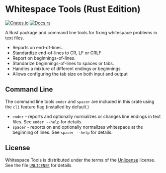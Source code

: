 # Whitespace Tools (Rust Edition)

[![Crates.io](https://img.shields.io/crates/v/whitespace-rs.svg)](https://crates.io/crates/whitespace-rs)
[![Docs.rs](https://docs.rs/whitespace-rs/badge.svg)](https://docs.rs/whitespace-rs)

A Rust package and command line tools for fixing whitespace problems in text files.

- Reports on end-of-lines.
- Standardize end-of-lines to CR, LF or CRLF
- Report on beginnings-of-lines.
- Standarize beginnings-of-lines to spaces or tabs.
- Handles a mixture of different endings or beginnings
- Allows configuring the tab size on both input and output

## Command Line

The command line tools `ender` and `spacer` are included in this crate using the `cli` feature flag (installed by default.)

- `ender` - reports and optionally normalizes or changes line endings in text files. See `ender --help` for details.
- `spacer` - reports on and optionally normalizes whitespace at the beginning of lines. See `spacer --help` for details.

## License

Whitespace Tools is distributed under the terms of the [Unlicense](http://unlicense.org/) license. See the file [`UNLICENSE`](UNLICENSE) for details.
